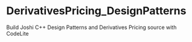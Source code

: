 # DerivativesPricing_DesignPatterns
 
Build Joshi C++ Design Patterns and Derivatives Pricing source with CodeLite


